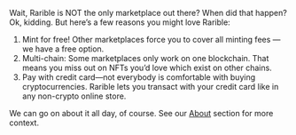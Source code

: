 Wait, Rarible is NOT the only marketplace out there? When did that happen? Ok, kidding. But here’s a few reasons you might love Rarible:

1. Mint for free! Other marketplaces force you to cover all minting fees — we have a free option.
2. Multi-chain: Some marketplaces only work on one blockchain. That means you miss out on NFTs you’d love which exist on other chains.
3. Pay with credit card—not everybody is comfortable with buying cryptocurrencies. Rarible lets you transact with your credit card like in any non-crypto online store.

We can go on about it all day, of course. See our [About](https://rarible.com/about) section for more context.
